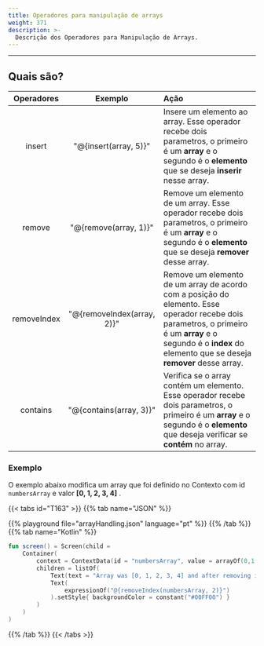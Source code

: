 ```yaml
---
title: Operadores para manipulação de arrays
weight: 371
description: >-
  Descrição dos Operadores para Manipulação de Arrays.
---
```


---

## Quais são?

| Operadores | Exemplo | Ação |
| :---: | :---: | :--- |
| insert | "@{insert\(array, 5\)}" | Insere um elemento ao array. Esse operador recebe dois parametros, o primeiro é um **array** e o segundo é o **elemento** que se deseja **inserir** nesse array. |
| remove | "@{remove\(array, 1\)}" | Remove um elemento de um array. Esse operador recebe dois parametros, o primeiro é um **array** e o segundo é o **elemento** que se deseja **remover** desse array. |
| removeIndex | "@{removeIndex\(array, 2\)}" | Remove um elemento de um array de acordo com a posição do elemento. Esse operador recebe dois parametros, o primeiro é um **array** e o segundo é o **index** do elemento que se deseja **remover** desse array. |
| contains | "@{contains\(array, 3\)}" | Verifica se o array contém um elemento. Esse operador recebe dois parametros, o primeiro é um **array** e o segundo é o **elemento** que deseja verificar se **contém** no array. |

### Exemplo

O exemplo abaixo modifica um array que foi definido no Contexto com id `numbersArray` e valor **\[0, 1, 2, 3, 4\]** .

{{< tabs id="T163" >}}
{{% tab name="JSON" %}}
<!-- json-playground:arrayHandling.json
{
  "_beagleComponent_" : "beagle:screenComponent",
  "child" : {
    "_beagleComponent_" : "beagle:container",
    "children" : [ {
      "_beagleComponent_" : "beagle:text",
      "text" : "Array was [0, 1, 2, 3, 4] and after removing index 2 now is: "
    }, {
      "_beagleComponent_" : "beagle:text",
      "text" : "@{removeIndex(numbersArray, 2)}",
      "style" : {
        "backgroundColor" : "#00FF00"
      }
    } ],
    "context" : {
      "id" : "numbersArray",
      "value" : [ 0, 1, 2, 3, 4 ]
    }
  }
}
-->
{{% playground file="arrayHandling.json" language="pt" %}}
{{% /tab %}}
{{% tab name="Kotlin" %}}

```kotlin
fun screen() = Screen(child = 
    Container(
        context = ContextData(id = "numbersArray", value = arrayOf(0,1,2,3,4)),
        children = listOf(
            Text(text = "Array was [0, 1, 2, 3, 4] and after removing index 2 now is: "),
            Text(
                expressionOf("@{removeIndex(numbersArray, 2)}")
            ).setStyle{ backgroundColor = constant("#00FF00") }
        )
    )
)
```

{{% /tab %}}
{{< /tabs >}}
